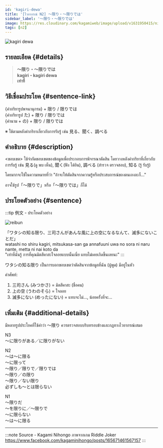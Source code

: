 ```yaml
---
id: 'kagiri-dewa'
title: '[ไวยากรณ์ N2] 〜限り・〜限りでは'
sidebar_label: '〜限り・〜限りでは'
image: https://res.cloudinary.com/kagamiweb/image/upload/v1631950415/nihongo/grammar/n2/reibun/kagiri.jpg
tags: [n2]
---
```


![kagiri dewa](https://res.cloudinary.com/kagamiweb/image/upload/v1640445088/nihongo/grammar/n2/kagiri-dewa.jpg)

## รายละเอียด {#details}

> **〜限り・〜限りでは**  
> **kagiri・kagiri dewa**  
> **เท่าที่**

## วิธีเชื่อมประโยค {#sentence-link}

{คำกริยารูปพจนานุกรม} + 限り / 限りでは  
{คำกริยารูป た} + 限り / 限りでは  
{คำนาม + の} + 限り / 限りでは

※ ใช้ตามหลังคำกริยาเกี่ยวกับการรับรู้ เช่น 見る、聞く、調べる

## คำอธิบาย {#description}

<ขอบเขต> ใช้จำกัดขอบเขตของข้อมูลเพื่อประกอบการพิจารณาตัดสิน โดยวางหลังคำกริยาที่เกี่ยวกับการรับรู้ เช่น 見る(ดู พบ เห็น), 聞く(ฟัง ได้ยิน), 調べる (สำรวจ ตรวจสอบ), 知る (รู้ รับรู้)

โดยมากจะใช้ในความหมายที่ว่า "ถ้าจะให้ตัดสินจากความรู้หรือประสบการณ์ของตนเองละก็..."

อาจใช้รูป「〜限りで」หรือ「〜限りでは」ก็ได้

## ประโยคตัวอย่าง {#sentence}

:::tip 例文 - ประโยคตัวอย่าง

![reibun](https://res.cloudinary.com/kagamiweb/image/upload/v1631950415/nihongo/grammar/n2/reibun/kagiri.jpg)

「ワタシの知る限り、三司さんがあんな風に上の空になるなんて、滅多にないことだ」  
watashi no shiru kagiri, mitsukasa-san ga annafuuni uwa no sora ni naru nante, metta ni nai koto da  
"เท่าที่ฉันรู้ การที่คุณมิตสึคาสะใจลอยแบบนั้นเนี่ย แทบไม่เคยเกิดขึ้นเลยนะ"
:::

ワタシの知る限り เป็นการบอกขอบเขตว่าตัดสินจากข้อมูลที่ฉัน (ผู้พูด) มีอยู่ในหัว

คำศัพท์:
1. 三司さん (みつかさ) = มิตสึคาสะ (ชื่อคน)
2. 上の空 (うわのそら) = ใจลอย
3. 滅多にない (めったにない) = แทบจะไม่..., น้อยครั้งที่จะ...

## เพิ่มเติม {#additional-details}

มีหลายรูปประโยคที่ใช้คำว่า ～限り ควรตรวจสอบบริบทรอบข้างและกฎทางไวยากรณ์เสมอ

N3  
～に限りがある／に限りがない

N2  
～は～に限る  
～に限って  
～限り／限りで／限りでは  
～限り／の限り  
～限り／ない限り  
必ずしも～とは限らない  

N1  
～限りだ  
～を限りに／～限りで  
～に限らない  
～は～に限る  

---
:::note Source - Kagami Nihongo
ภาพจากเกม Riddle Joker   
https://www.facebook.com/kagaminihongo/posts/165671461567157
:::